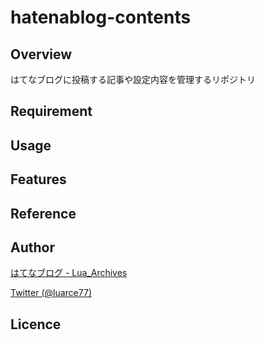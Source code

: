 # hatenablog-contents

## Overview
はてなブログに投稿する記事や設定内容を管理するリポジトリ

## Requirement

## Usage

## Features

## Reference

## Author

[はてなブログ - Lua_Archives](https://luarce.hatenablog.com/archive)

[Twitter (@luarce77)](https://twitter.com/luarce77)

## Licence

